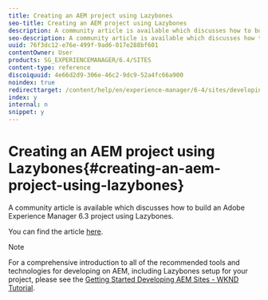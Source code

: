 ```yaml
---
title: Creating an AEM project using Lazybones
seo-title: Creating an AEM project using Lazybones
description: A community article is available which discusses how to build an Adobe Experience Manager 6.3 project using Lazybones.
seo-description: A community article is available which discusses how to build an Adobe Experience Manager 6.3 project using Lazybones.
uuid: 76f3dc12-e76e-499f-9ad6-017e288bf601
contentOwner: User
products: SG_EXPERIENCEMANAGER/6.4/SITES
content-type: reference
discoiquuid: 4e66d2d9-306e-46c2-9dc9-52a4fc66a900
noindex: true
redirecttarget: /content/help/en/experience-manager/6-4/sites/developing/using/getting-started
index: y
internal: n
snippet: y
---
```


# Creating an AEM project using Lazybones{#creating-an-aem-project-using-lazybones}

A community article is available which discusses how to build an Adobe Experience Manager 6.3 project using Lazybones.

You can find the article [here](/using/aem_lazybones.md).

>[!NOTE]
>
>For a comprehensive introduction to all of the recommended tools and technologies for developing on AEM, including Lazybones setup for your project, please see the [Getting Started Developing AEM Sites - WKND Tutorial](/6-4/sites/developing/using/getting-started.md).

